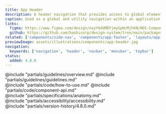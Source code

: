 ```yaml
---
title: App Header
description: A header navigation that provides access to global elements and application utilities.
caption: Used as a global and utility navigation within an application.
links:
  figma: https://www.figma.com/design/noyY6dUMDYjmySpHcMjhkN/HDS-Components?node-id=58460-1572
  github: https://github.com/hashicorp/design-system/tree/main/packages/components/src/components/hds/app-header
related: ['components/side-nav', 'components/app-footer', 'layouts/app-frame']
previewImage: assets/illustrations/components/app-header.jpg
navigation:
  keywords: ['navigation', 'header', 'navbar', 'menubar', 'topbar']
status:
  added: 4.8.0
---
```


<section data-tab="Guidelines">
  @include "partials/guidelines/overview.md"
  @include "partials/guidelines/guidelines.md"
</section>

<section data-tab="Code">
  @include "partials/code/how-to-use.md"
  @include "partials/code/component-api.md"
</section>

<section data-tab="Specifications">
  @include "partials/specifications/anatomy.md"
</section>

<section data-tab="Accessibility">
  @include "partials/accessibility/accessibility.md"
</section>

<section data-tab="Version history">
  @include "partials/version-history/4.8.0.md"
</section>
